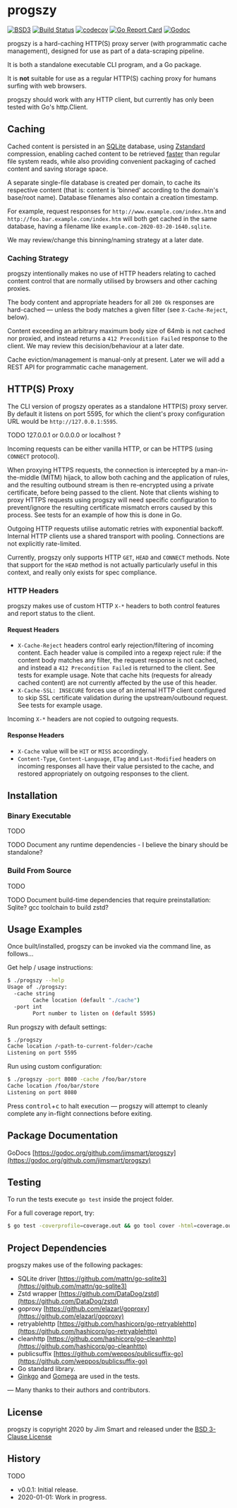 # progszy

[![BSD3](https://img.shields.io/badge/license-BSD3-blue.svg?style=flat)](LICENSE.md)
[![Build Status](https://img.shields.io/travis/jimsmart/progszy/master.svg?style=flat)](https://travis-ci.org/jimsmart/progszy)
[![codecov](https://codecov.io/gh/jimsmart/progszy/branch/master/graph/badge.svg)](https://codecov.io/gh/jimsmart/progszy)
[![Go Report Card](https://goreportcard.com/badge/github.com/jimsmart/progszy)](https://goreportcard.com/report/github.com/jimsmart/progszy)
[![Godoc](https://img.shields.io/badge/godoc-reference-blue.svg?style=flat)](https://godoc.org/github.com/jimsmart/progszy)

progszy is a hard-caching HTTP(S) proxy server (with programmatic cache management), designed for use as part of a data-scraping pipeline.

It is both a standalone executable CLI program, and a Go package.

It is **not** suitable for use as a regular HTTP(S) caching proxy for humans surfing with web browsers.

progszy should work with any HTTP client, but currently has only been tested with Go's http.Client.

## Caching

Cached content is persisted in an [SQLite](https://www.sqlite.org/index.html) database, using [Zstandard](https://github.com/facebook/zstd) compression, enabling cached content to be retrieved [faster](https://www.sqlite.org/fasterthanfs.html) than regular file system reads, while also providing convenient packaging of cached content and saving storage space.

A separate single-file database is created per domain, to cache its respective content (that is: content is 'binned' according to the domain's base/root name). Database filenames also contain a creation timestamp. 

For example, request responses for `http://www.example.com/index.htm` and `http://foo.bar.example.com/index.htm` will both get cached in the same database, having a filename like `example.com-2020-03-20-1640.sqlite`.

We may review/change this binning/naming strategy at a later date.

### Caching Strategy

progszy intentionally makes no use of HTTP headers relating to cached content control that are normally utilised by browsers and other caching proxies.

The body content and appropriate headers for all `200 Ok` responses are hard-cached — unless the body matches a given filter (see `X-Cache-Reject`, below).

Content exceeding an arbitrary maximum body size of 64mb is not cached nor proxied, and instead returns a `412 Precondition Failed` response to the client. We may review this decision/behaviour at a later date.

Cache eviction/management is manual-only at present. Later we will add a REST API for programmatic cache management.

## HTTP(S) Proxy

The CLI version of progszy operates as a standalone HTTP(S) proxy server. By default it listens on port 5595, for which the client's proxy configuration URL would be `http://127.0.0.1:5595`.

TODO 127.0.0.1 or 0.0.0.0 or localhost ?

Incoming requests can be either vanilla HTTP, or can be HTTPS (using `CONNECT` protocol). 

When proxying HTTPS requests, the connection is intercepted by a man-in-the-middle (MITM) hijack, to allow both caching and the application of rules, and the resulting outbound stream is then re-encrypted using a private certificate, before being passed to the client. Note that clients wishing to proxy HTTPS requests using progszy will need specific configuration to prevent/ignore the resulting certificate mismatch errors caused by this process. See tests for an example of how this is done in Go.

Outgoing HTTP requests utilise automatic retries with exponential backoff. Internal HTTP clients use a shared transport with pooling. Connections are not explicitly rate-limited.

Currently, progszy only supports HTTP `GET`, `HEAD` and `CONNECT` methods. Note that support for the `HEAD` method is not actually particularly useful in this context, and really only exists for spec compliance.

### HTTP Headers

progszy makes use of custom HTTP `X-*` headers to both control features and report status to the client.

#### Request Headers
 
 - `X-Cache-Reject` headers control early rejection/filtering of incoming content. Each header value is compiled into a regexp reject rule: if the content body matches any filter, the request response is not cached, and instead a `412 Precondition Failed` is returned to the client. See tests for example usage. Note that cache hits (requests for already cached content) are not currently affected by the use of this header.
 - `X-Cache-SSL: INSECURE` forces use of an internal HTTP client configured to skip SSL certificate validation during the upstream/outbound request. See tests for example usage.

Incoming `X-*` headers are not copied to outgoing requests.

#### Response Headers

 - `X-Cache` value will be `HIT` or `MISS` accordingly.
 - `Content-Type`, `Content-Language`, `ETag` and `Last-Modified` headers on incoming responses all have their value persisted to the cache, and restored appropriately on outgoing responses to the client.

## Installation

### Binary Executable

TODO 

TODO Document any runtime dependencies - I believe the binary should be standalone?

### Build From Source

TODO 

TODO Document build-time dependencies that require preinstallation: Sqlite? gcc toolchain to build zstd?

## Usage Examples

Once built/installed, progszy can be invoked via the command line, as follows...

Get help / usage instructions:

```bash
$ ./progszy --help
Usage of ./progszy:
  -cache string
    	Cache location (default "./cache")
  -port int
    	Port number to listen on (default 5595)
```

Run progszy with default settings:

```bash
$ ./progszy
Cache location /<path-to-current-folder>/cache
Listening on port 5595
```

Run using custom configuration:

```bash
$ ./progszy -port 8080 -cache /foo/bar/store
Cache location /foo/bar/store
Listening on port 8080
```

Press <kbd>control</kbd>+<kbd>c</kbd> to halt execution — progszy will attempt to cleanly complete any in-flight connections before exiting.

## Package Documentation

GoDocs [https://godoc.org/github.com/jimsmart/progszy](https://godoc.org/github.com/jimsmart/progszy)

## Testing

To run the tests execute `go test` inside the project folder.

For a full coverage report, try:

```bash
$ go test -coverprofile=coverage.out && go tool cover -html=coverage.out
```

## Project Dependencies

progszy makes use of the following packages:

- SQLite driver [https://github.com/mattn/go-sqlite3](https://github.com/mattn/go-sqlite3)
- Zstd wrapper [https://github.com/DataDog/zstd](https://github.com/DataDog/zstd)
- goproxy [https://github.com/elazarl/goproxy](https://github.com/elazarl/goproxy)
- retryablehttp [https://github.com/hashicorp/go-retryablehttp](https://github.com/hashicorp/go-retryablehttp)
- cleanhttp [https://github.com/hashicorp/go-cleanhttp](https://github.com/hashicorp/go-cleanhttp)
- publicsuffix [https://github.com/weppos/publicsuffix-go](https://github.com/weppos/publicsuffix-go)
- Go standard library.
- [Ginkgo](https://onsi.github.io/ginkgo/) and [Gomega](https://onsi.github.io/gomega/) are used in the tests.

— Many thanks to their authors and contributors.

## License

progszy is copyright 2020 by Jim Smart and released under the [BSD 3-Clause License](LICENSE.md)

## History

TODO

- v0.0.1: Initial release.
- 2020-01-01: Work in progress.